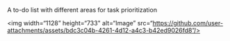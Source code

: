 A to-do list with different areas for task prioritization

<img width=“1128” height=“733" alt=“Image” src=“https://github.com/user-attachments/assets/bdc3c04b-4261-4d12-a4c3-b42ed9026fd8”/>

